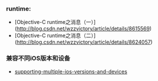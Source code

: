 
### runtime:
* [Objective-C runtime之消息（一）] (http://blog.csdn.net/wzzvictory/article/details/8615569)
* [Objective-C runtime之消息（二）] (http://blog.csdn.net/wzzvictory/article/details/8624057)

### 兼容不同iOS版本和设备
* [supporting-multiple-ios-versions-and-devices](http://www.raywenderlich.com/42591/supporting-multiple-ios-versions-and-devices)
